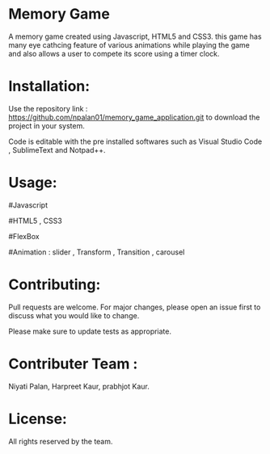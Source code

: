# Memory Game
A memory game created using Javascript, HTML5 and CSS3. this game has many eye cathcing feature of various animations while playing the game and also allows a user to compete its score using a timer clock.

# Installation:
Use the repository link : https://github.com/npalan01/memory_game_application.git to download the project in your system.

Code is editable with the pre installed softwares such as Visual Studio Code , SublimeText and Notpad++.

# Usage:
#Javascript

#HTML5 , CSS3

#FlexBox

#Animation : slider , Transform , Transition , carousel


# Contributing:
Pull requests are welcome. For major changes, please open an issue first to discuss what you would like to change.

Please make sure to update tests as appropriate.

# Contributer Team : 
Niyati Palan, Harpreet Kaur, prabhjot Kaur.

# License:
All rights reserved by the team.
